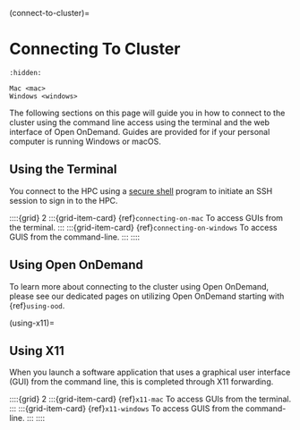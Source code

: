 (connect-to-cluster)=
# Connecting To Cluster
```{toctree}
:hidden:

Mac <mac>
Windows <windows>
```

The following sections on this page will guide you in how to connect to the cluster using the command line access using the terminal and the web interface of Open OnDemand. Guides are provided for if your personal computer is running Windows or macOS.


## Using the Terminal
You connect to the HPC using a [secure shell] program to initiate an SSH session to
sign in to the HPC.

::::{grid} 2
:::{grid-item-card} {ref}`connecting-on-mac`
To access GUIs from the terminal.
:::
:::{grid-item-card} {ref}`connecting-on-windows`
To access GUIS from the command-line.
:::
::::

## Using Open OnDemand
To learn more about connecting to the cluster using Open OnDemand, please see our dedicated pages on utilizing Open OnDemand starting with {ref}`using-ood`.

(using-x11)=
## Using X11
When you launch a software application that uses a graphical user interface (GUI) from the command line, this is completed through X11 forwarding.

::::{grid} 2
:::{grid-item-card} {ref}`x11-mac`
To access GUIs from the terminal.
:::
:::{grid-item-card} {ref}`x11-windows`
To access GUIS from the command-line.
:::
::::

[secure shell]: https://www.ssh.com/ssh/protocol/
